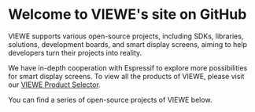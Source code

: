 # Welcome to VIEWE's site on GitHub
VIEWE supports various open-source projects, including SDKs, libraries, solutions, development boards, and smart display screens, aiming to help developers turn their projects into reality.

We have in-depth cooperation with Espressif to explore more possibilities for smart display screens. To view all the products of VIEWE, please visit our [VIEWE Product Selector](https://viewedisplay.com/).

You can find a series of open-source projects of VIEWE below.
<!--
**VIEWESMART/VIEWESMART** is a ✨ _special_ ✨ repository because its `README.md` (this file) appears on your GitHub profile.

Here are some ideas to get you started:

- 🔭 I’m currently working on ...
- 🌱 I’m currently learning ...
- 👯 I’m looking to collaborate on ...
- 🤔 I’m looking for help with ...
- 💬 Ask me about ...
- 📫 How to reach me: ...
- 😄 Pronouns: ...
- ⚡ Fun fact: ...
-->
